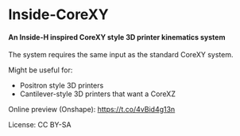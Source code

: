 # Inside-CoreXY
#### An Inside-H inspired CoreXY style 3D printer kinematics system


The system requires the same input as the standard CoreXY system.

Might be useful for:
- Positron style 3D printers
- Cantilever-style 3D printers that want a CoreXZ

Online preview (Onshape): 
https://t.co/4vBid4g13n

License:
CC BY-SA
